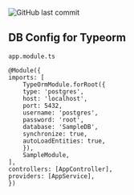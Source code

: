 ![GitHub last commit](https://img.shields.io/github/last-commit/MamadTaheri/NestJs-Microservices-Sample)
## DB Config for Typeorm

`app.module.ts`

    @Module({
    imports: [
        TypeOrmModule.forRoot({
        type: 'postgres',
        host: 'localhost',
        port: 5432,
        username: 'postgres',
        password: 'root',
        database: 'SampleDB',
        synchronize: true,
        autoLoadEntities: true,
        }),
        SampleModule,
    ],
    controllers: [AppController],
    providers: [AppService],
    })
